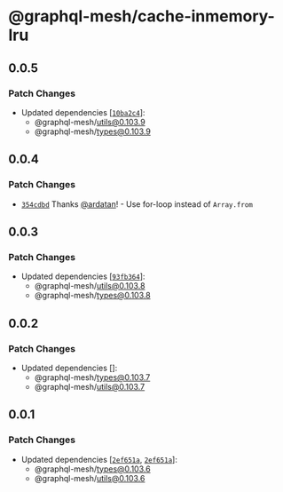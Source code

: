 # @graphql-mesh/cache-inmemory-lru

## 0.0.5

### Patch Changes

- Updated dependencies
  [[`10ba2c4`](https://github.com/ardatan/graphql-mesh/commit/10ba2c42549dacff9c4e6be87ee50b608be62ddc)]:
  - @graphql-mesh/utils@0.103.9
  - @graphql-mesh/types@0.103.9

## 0.0.4

### Patch Changes

- [`354cdbd`](https://github.com/ardatan/graphql-mesh/commit/354cdbd2cf265a83874d9c1efa88caef568bf1c5)
  Thanks [@ardatan](https://github.com/ardatan)! - Use for-loop instead of `Array.from`

## 0.0.3

### Patch Changes

- Updated dependencies
  [[`93fb364`](https://github.com/ardatan/graphql-mesh/commit/93fb3643d90c52084725d79b586ace8ecd570911)]:
  - @graphql-mesh/utils@0.103.8
  - @graphql-mesh/types@0.103.8

## 0.0.2

### Patch Changes

- Updated dependencies []:
  - @graphql-mesh/types@0.103.7
  - @graphql-mesh/utils@0.103.7

## 0.0.1

### Patch Changes

- Updated dependencies
  [[`2ef651a`](https://github.com/ardatan/graphql-mesh/commit/2ef651a8356b560478f1847399bad975a0c3f0b9),
  [`2ef651a`](https://github.com/ardatan/graphql-mesh/commit/2ef651a8356b560478f1847399bad975a0c3f0b9)]:
  - @graphql-mesh/types@0.103.6
  - @graphql-mesh/utils@0.103.6
